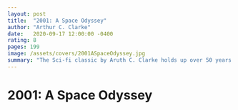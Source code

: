 ```yaml
---
layout: post
title:  "2001: A Space Odyssey"
author: "Arthur C. Clarke"
date:   2020-09-17 12:00:00 -0400
rating: 8
pages: 199
image: /assets/covers/2001ASpaceOdyssey.jpg
summary: "The Sci-fi classic by Aruth C. Clarke holds up over 50 years later. A genuine trip in many senses of the word, the story follows humanity discovering the cosmos in a way that feels remarkably achievable today. I guarantee you'll be itching to watch the Stanley Kubrick film adaptation as soon as you finish."
---
```


# 2001: A Space Odyssey